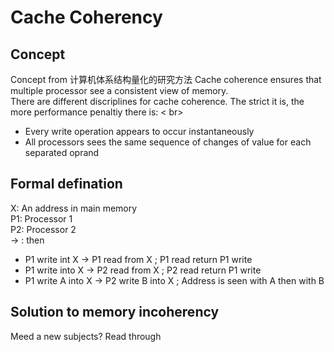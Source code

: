 # Cache Coherency
## Concept 
Concept from  计算机体系结构量化的研究方法
Cache coherence ensures that multiple processor see a consistent view of memory. <Br>
There are different discriplines for cache coherence. The strict it is, the more performance penaltiy there is: < br>
* Every write operation appears to occur instantaneously
* All processors sees the same sequence of changes of value for each separated oprand

##  Formal defination
X: An address in main memory  <br>
P1: Processor 1 <br>
P2: Processor 2 <br>
-> : then  
* P1 write int X ->  P1 read from X    ;  P1 read return P1 write
* P1 write into X -> P2 read from  X    ; P2 read return P1 write 
* P1 write A into X -> P2 write  B into X   ; Address is seen with A then with B

##  Solution to memory incoherency
 


Meed a new subjects?
Read through 
